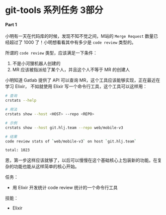 # git-tools 系列任务 3部分

#### Part 1
小明有一天在代码库的时候，发现不知不觉之间，M站的 `Merge Request` 数量已经超过了 1000 了！小明想看看其中有多少是 `code review` 类型的。

所谓的 `code review` 类型，应该满足一下条件：
1. 不是小河狸机器人创建的
2. MR 应该被指派给了某个人，并且这个人不等于 MR 的创建人

小明知道 Gatlab 提供了 API 可以查询 MR，这个工具应该能够实现，正在最近在学习 Elixir， 不如就使用 Elixir 写一个命令行工具，这个工具可以这样用：

```bash
# 查询
crstats --help 

# 用法
crstats show --host <HOST> --repo <REPO>

# 示例
crstats show --host git.hlj.team --repo web/mobile-v3

# 结果
code review stats of `web/mobile-v3` on host `git.hlj.team`

total: 1023
```

恩，第一步这样应该就够了，以后可以慢慢在这个基础核心上包装新的功能。在复杂的功能也能从这样简单的核心开始。

任务：
* 用 Elixir 开发统计 code review 统计的一个命令行工具

技能：
* Elixir
